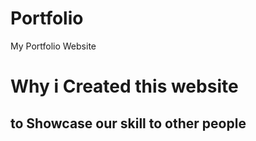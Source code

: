 # Portfolio
My Portfolio Website
<h1>Why i Created this website</h1>
<h2>to Showcase our skill to other people</h2>
